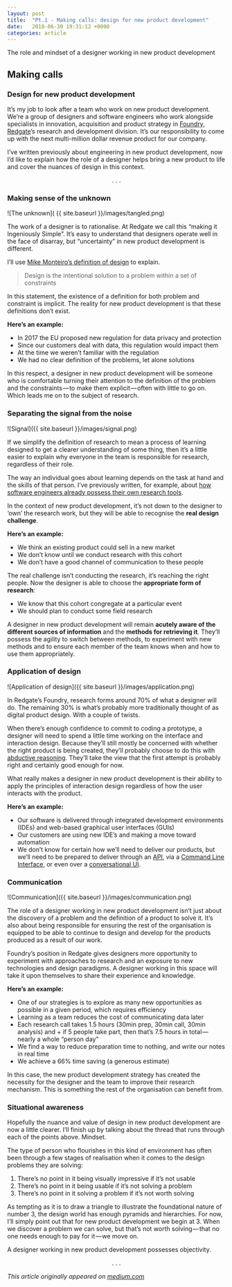 ```yaml
---
layout: post
title:  "Pt.1 - Making calls: design for new product development"
date:   2018-06-30 19:31:12 +0000
categories: article
---
```


The role and mindset of a designer working in new product development

## Making calls
### Design for new product development 

It’s my job to look after a team who work on new product development. We’re a group of designers and software engineers who work alongside specialists in innovation, acquisition and product strategy in [Foundry](https://www.red-gate.com/foundry/), [Redgate](https://www.red-gate.com/)’s research and development division. It’s our responsibility to come up with the next multi-million dollar revenue product for our company.

I’ve written previously about engineering in new product development, now I’d like to explain how the role of a designer helps bring a new product to life and cover the nuances of design in this context.

<p style="text-align: center">. . .</p>

### Making sense of the unknown

![The unknown]( {{ site.baseurl }}/images/tangled.png)

The work of a designer is to rationalise. At Redgate we call this “making it Ingeniously Simple”. It’s easy to understand that designers operate well in the face of disarray, but “uncertainty” in new product development is different.

I’ll use [Mike Monteiro’s definition of design](https://muledesign.com/2017/07/a-designers-code-of-ethics) to explain.

> Design is the intentional solution to a problem within a set of constraints

In this statement, the existence of a definition for both problem and constraint is implicit. The reality for new product development is that these definitions don’t exist.

**Here’s an example:**

+ In 2017 the EU proposed new regulation for data privacy and protection
+ Since our customers deal with data, this regulation would impact them
+ At the time we weren’t familiar with the regulation
+ We had no clear definition of the problems, let alone solutions

In this respect, a designer in new product development will be someone who is comfortable turning their attention to the definition of the problem and the constraints — to make them explicit — often with little to go on. Which leads me on to the subject of research.

### Separating the signal from the noise

![Signal]({{ site.baseurl }}/images/signal.png)

If we simplify the definition of research to mean a process of learning designed to get a clearer understanding of some thing, then it’s a little easier to explain why everyone in the team is responsible for research, regardless of their role.

The way an individual goes about learning depends on the task at hand and the skills of that person. I’ve previously written, for example, about [how software engineers already possess their own research tools](/article/2018/09/30/unusual-tools.html).

In the context of new product development, it’s not down to the designer to ‘own’ the research work, but they will be able to recognise the **real design challenge**.

**Here’s an example:**

+ We think an existing product could sell in a new market
+ We don’t know until we conduct research with this cohort
+ We don’t have a good channel of communication to these people

The real challenge isn’t conducting the research, it’s reaching the right people. Now the designer is able to choose the **appropriate form of research**:

+ We know that this cohort congregate at a particular event
+ We should plan to conduct some field research

A designer in new product development will remain **acutely aware of the different sources of information** and the **methods for retrieving it**. They’ll possess the agility to switch between methods, to experiment with new methods and to ensure each member of the team knows when and how to use them appropriately.

### Application of design

![Application of design]({{ site.baseurl }}/images/application.png)

In Redgate’s Foundry, research forms around 70% of what a designer will do. The remaining 30% is what’s probably more traditionally thought of as digital product design. With a couple of twists.

When there’s enough confidence to commit to coding a prototype, a designer will need to spend a little time working on the interface and interaction design. Because they’ll still mostly be concerned with whether the right product is being created, they’ll probably choose to do this with [abductive reasoning](http://www.jonkolko.com/writingAbductiveThinking.php). They’ll take the view that the first attempt is probably right and certainly good enough for now.

What really makes a designer in new product development is their ability to apply the principles of interaction design regardless of how the user interacts with the product.

**Here’s an example:**

+ Our software is delivered through integrated development environments (IDEs) and web-based graphical user interfaces (GUIs)
+ Our customers are using new IDE’s and making a move toward automation
+ We don’t know for certain how we’ll need to deliver our products, but we’ll need to be prepared to deliver through an [API](https://en.wikipedia.org/wiki/Application_programming_interface), via a [Command Line Interface](https://en.wikipedia.org/wiki/Command-line_interface), or even over a [conversational UI](https://www.red-gate.com/blog/database-development/alexa-redgate-create-skill-sql-clone).

### Communication

![Communication]({{ site.baseurl }}/images/communication.png)

The role of a designer working in new product development isn’t just about the discovery of a problem and the definition of a product to solve it. It’s also about being responsible for ensuring the rest of the organisation is equipped to be able to continue to design and develop for the products produced as a result of our work.

Foundry’s position in Redgate gives designers more opportunity to experiment with approaches to research and an exposure to new technologies and design paradigms. A designer working in this space will take it upon themselves to share their experience and knowledge.

**Here’s an example:**

+ One of our strategies is to explore as many new opportunities as possible in a given period, which requires efficiency
+ Learning as a team reduces the cost of communicating data later
+ Each research call takes 1.5 hours (30min prep, 30min call, 30min analysis) and + if 5 people take part, then that’s 7.5 hours in total — nearly a whole “person day”
+ We find a way to reduce preparation time to nothing, and write our notes in real time
+ We achieve a 66% time saving (a generous estimate)

In this case, the new product development strategy has created the necessity for the designer and the team to improve their research mechanism. This is something the rest of the organisation can benefit from.

### Situational awareness

Hopefully the nuance and value of design in new product development are now a little clearer. I’ll finish up by talking about the thread that runs through each of the points above. Mindset.

The type of person who flourishes in this kind of environment has often been through a few stages of realisation when it comes to the design problems they are solving:

1. There’s no point in it being visually impressive if it’s not usable
2. There’s no point in it being usable if it’s not solving a problem
3. There’s no point in it solving a problem if it’s not worth solving
 
As tempting as it is to draw a triangle to illustrate the foundational nature of number 3, the design world has enough pyramids and hierarchies. For now, I’ll simply point out that for new product development we begin at 3. When we discover a problem we can solve, but that’s not worth solving — that no one needs enough to pay for it — we move on.

A designer working in new product development possesses objectivity.

<p style="text-align: center">. . .</p>

_This article originally appeared on [medium.com](https://medium.com/@jonny_robots)_
